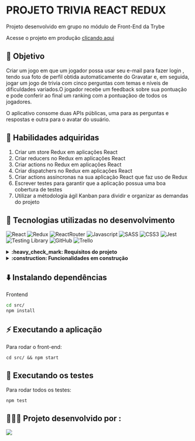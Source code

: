# PROJETO TRIVIA REACT REDUX

Projeto desenvolvido em grupo no módulo de Front-End da Trybe

<p>Acesse o projeto em produção <a href="https://lebarrichello-project-trivia-react-redux.vercel.app/" target="_blank">clicando aqui</a></p>

## 🎯 Objetivo

Criar um jogo em que um jogador possa usar seu e-mail para fazer login , tendo sua foto de perfil obtida automaticamente do Gravatar e, em seguida, jogar um jogo de trivia com cinco perguntas com temas e níveis de dificuldades variados.O jogador recebe um feedback sobre sua pontuação e pode conferir ao final um ranking com a pontuaçãoo de todos os jogadores.

O aplicativo consome duas APIs públicas, uma para as perguntas e respostas e outra para o avatar do usuário.

## 📝 Habilidades adquiridas

  1.  Criar um store Redux em aplicações React
  2.  Criar reducers no Redux em aplicações React
  3.  Criar actions no Redux em aplicações React
  4.  Criar dispatchers no Redux em aplicações React
  5.  Criar actions assíncronas na sua aplicação React que faz uso de Redux
  6.  Escrever testes para garantir que a aplicação possua uma boa cobertura de testes
  7.  Utilizar a métodologia ágil Kanban para dividir e organizar as demandas do projeto
  
  ## :pushpin: Tecnologias utilizadas no desenvolvimento
  ![React](https://img.shields.io/badge/react-%2320232a.svg?style=for-the-badge&logo=react&logoColor=%2361DAFB)
  ![Redux](https://img.shields.io/badge/redux-%23593d88.svg?style=for-the-badge&logo=redux&logoColor=white)
  ![ReactRouter](https://img.shields.io/badge/React_Router-CA4245?style=for-the-badge&logo=react-router&logoColor=white)
  ![Javascript](https://img.shields.io/badge/javascript-%23323330.svg?style=for-the-badge&logo=javascript&logoColor=%23F7DF1E)
  ![SASS](https://img.shields.io/badge/SASS-hotpink.svg?style=for-the-badge&logo=SASS&logoColor=white)
  ![CSS3](https://img.shields.io/badge/css3-%231572B6.svg?style=for-the-badge&logo=css3&logoColor=white)
  ![Jest](https://img.shields.io/badge/-jest-%23C21325?style=for-the-badge&logo=jest&logoColor=white)
  ![Testing Library](https://img.shields.io/badge/-TestingLibrary-%23E33332?style=for-the-badge&logo=testing-library&logoColor=white)
  ![GitHub](https://img.shields.io/badge/github-%23121011.svg?style=for-the-badge&logo=github&logoColor=white)
  ![Trello](https://img.shields.io/badge/Trello-%23026AA7.svg?style=for-the-badge&logo=Trello&logoColor=white)
  
<details>
  <summary><strong>:heavy_check_mark: Requisitos do projeto  </strong></summary><br />

 - [x] Crie a tela de login, onde a pessoa que joga deve preencher as informações para iniciar um jogo
 - [x] Crie o botão de iniciar o jogo
 - [x] Crie um botão que leva a pessoa para tela de configuração
 - [x] Desenvolva testes para atingir 90% de cobertura da tela de Login
 - [x] Crie um header que deve conter as informações da pessoa jogadora
 - [x] Crie a página de jogo que deve conter as informações relacionadas à pergunta
 - [x] Desenvolva o estilo que, ao clicar em uma resposta, a correta deve ficar verde e as incorretas, vermelhas
 - [x] Desenvolva um timer onde a pessoa que joga tem 30 segundos para responder
 - [x] Crie o placar
 - [x] Crie um botão de Next que apareça após a resposta ser dada
 - [x] Desenvolva o jogo de forma que a pessoa jogadora deve responder 5 perguntas no total
 - [x] Desenvolva o header de feedback que deve conter as informações da pessoa jogadora
 - [x] Crie a mensagem de feedback para ser exibida a pessoa usuária
 - [x] Exiba as informações relacionadas aos resultados obtidos para a pessoa usuária
 - [x] Crie a opção para a pessoa jogadora poder jogar novamente
 - [x] Crie a opção para a pessoa jogadora poder visualizar a tela de ranking
 - [x] Desenvolva testes para atingir 90% de cobertura da tela de Feedbacks
 - [x] Crie um botão para ir ao início
 - [x] Crie o conteúdo da tela de ranking
 - [x] Desenvolva testes para atingir 90% de cobertura da tela de Ranking
 - [x] Desenvolva testes para atingir 90% de cobertura da tela de Jogo
 - [x] Desenvolva testes para atingir 95% de cobertura total

</details>

<details>
  <summary><strong>:construction: Funcionalidades em construção </strong></summary><br />

 - [x] Opção para o jogador escolher o tema da pergunta
 - [x] Opção para o jogador escolher o nível de dificuldadade da pergunta
 - [x] Opção para o jogador escolher as opções de respostas entre multipla escolha e verdadeiro ou falso
 

</details>

## ⬇️ Instalando dependências

Frontend

  ```bash
  cd src/
  npm install
  ``` 

## ⚡ Executando a aplicação

Para rodar o front-end:

  ```
  cd src/ && npm start
  ```

## 🧪 Executando os testes

Para rodar todos os testes:

  ```
  npm test
 ```
 
 
## 👩🏻‍💻  Projeto desenvolvido por :
  
  <a href="https://github.com/lebarrichello/lebarrichello-project-trivia-react-redux/graphs/contributors">
  <img src="https://contrib.rocks/image?repo=lebarrichello/lebarrichello-project-trivia-react-redux" />
</a>

